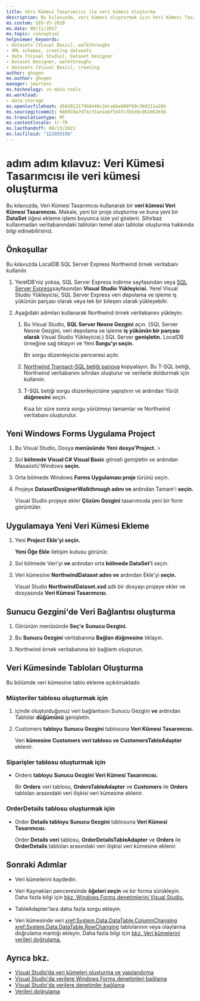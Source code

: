 ```yaml
---
title: Veri Kümesi Tasarımcısı ile veri kümesi oluşturma
description: Bu kılavuzda, veri kümesi oluşturmak için Veri Kümesi Tasarımcısı. Yeni bir proje oluşturma ve buna yeni bir DataSet öğesi ekleme işlemini anlama.
ms.custom: SEO-VS-2020
ms.date: 09/11/2017
ms.topic: conceptual
helpviewer_keywords:
- datasets [Visual Basic], walkthroughs
- XML schemas, creating datasets
- data [Visual Studio], Dataset Designer
- Dataset Designer, walkthroughs
- datasets [Visual Basic], creating
author: ghogen
ms.author: ghogen
manager: jmartens
ms.technology: vs-data-tools
ms.workload:
- data-storage
ms.openlocfilehash: d502812179b0449c2dca6be800f69c30d211a28b
ms.sourcegitcommit: 68897da7d74c31ae1ebf5d47c7b5ddc9b108265b
ms.translationtype: MT
ms.contentlocale: tr-TR
ms.lasthandoff: 08/13/2021
ms.locfileid: "122059196"
---
```

# <a name="walkthrough-create-a-dataset-with-the-dataset-designer"></a>adım adım kılavuz: Veri Kümesi Tasarımcısı ile veri kümesi oluşturma

Bu kılavuzda, Veri Kümesi Tasarımcısı kullanarak bir **veri kümesi Veri Kümesi Tasarımcısı.** Makale, yeni bir proje oluşturma ve buna yeni bir **DataSet** öğesi ekleme işlemi boyunca size yol gösterir. Sihirbaz kullanmadan veritabanındaki tabloları temel alan tablolar oluşturma hakkında bilgi edinebilirsiniz.

## <a name="prerequisites"></a>Önkoşullar

Bu kılavuzda LocalDB SQL Server Express Northwind örnek veritabanı kullanılır.

1. YerelDB'niz yoksa, SQL Server Express indirme sayfasından veya [SQL Server Express](https://www.microsoft.com/sql-server/sql-server-editions-express)sayfasından **Visual Studio Yükleyicisi.** Yerel Visual Studio Yükleyicisi, SQL Server Express veri depolama ve işleme iş yükünün parçası  olarak veya tek bir bileşen olarak yükleyebilir.

2. Aşağıdaki adımları kullanarak Northwind örnek veritabanını yükleyin:

    1. Bu Visual Studio, **SQL Server Nesne Gezgini** açın. (SQL Server Nesne Gezgini, veri depolama ve işleme **iş yükünün bir parçası olarak** Visual Studio Yükleyicisi.) SQL Server **genişletin.** LocalDB örneğine sağ tıklayın ve Yeni **Sorgu'yı seçin.**

       Bir sorgu düzenleyicisi penceresi açılır.

    2. [Northwind Transact-SQL betiği panoya](https://github.com/MicrosoftDocs/visualstudio-docs/blob/master/docs/data-tools/samples/northwind.sql?raw=true) kopyalayın. Bu T-SQL betiği, Northwind veritabanını sıfırdan oluşturur ve verilerle doldurmak için kullanılır.

    3. T-SQL betiği sorgu düzenleyicisine yapıştırın ve ardından Yürüt **düğmesini** seçin.

       Kısa bir süre sonra sorgu yürütmeyi tamamlar ve Northwind veritabanı oluşturulur.

## <a name="create-a-new-windows-forms-application-project"></a>Yeni Windows Forms Uygulama Project

1. Bu Visual Studio, Dosya **menüsünde Yeni** **dosya'Project.**  >  

2. Sol **bölmede Visual C#** **Visual Basic** görseli genişletin ve ardından Masaüstü'Windows **seçin.**

3. Orta bölmede Windows **Forms Uygulaması proje** türünü seçin.

4. Projeye **DatasetDesignerWalkthrough adını ve** ardından Tamam'ı **seçin.**

     Visual Studio projeye ekler **Çözüm Gezgini** tasarımcıda yeni bir form görüntüler.

## <a name="add-a-new-dataset-to-the-application"></a>Uygulamaya Yeni Veri Kümesi Ekleme

1. Yeni **Project** **Ekle'yi seçin.**

     **Yeni Öğe Ekle** iletişim kutusu görünür.

2. Sol bölmede Veri'yi **ve** ardından orta **bölmede DataSet'i** seçin.

3. Veri kümesine **NorthwindDataset adını ve** ardından Ekle'yi **seçin.**

     Visual Studio **NorthwindDataset.xsd** adlı bir dosyayı projeye ekler ve dosyasında **Veri Kümesi Tasarımcısı.**

## <a name="create-a-data-connection-in-server-explorer"></a>Sunucu Gezgini'de Veri Bağlantısı oluşturma

1. Görünüm menüsünde **Seç'e** **Sunucu Gezgini.**

2. Bu **Sunucu Gezgini** veritabanına **Bağlan düğmesine** tıklayın.

3. Northwind örnek veritabanına bir bağlantı oluşturun.

## <a name="create-the-tables-in-the-dataset"></a>Veri Kümesinde Tabloları Oluşturma

Bu bölümde veri kümesine tablo ekleme açıkılmaktadır.

### <a name="to-create-the-customers-table"></a>Müşteriler tablosu oluşturmak için

1. içinde oluşturduğunuz veri bağlantısını Sunucu Gezgini **ve** ardından Tablolar **düğümünü** genişletin.

2. Customers **tabloyu** **Sunucu Gezgini** tablosuna **Veri Kümesi Tasarımcısı.**

     Veri **kümesine** **Customers veri tablosu ve CustomersTableAdapter** eklenir.

### <a name="to-create-the-orders-table"></a>Siparişler tablosu oluşturmak için

- Orders **tabloyu** **Sunucu Gezgini** **Veri Kümesi Tasarımcısı.**

     Bir **Orders** veri tablosu, **OrdersTableAdapter** ve **Customers** ile **Orders** tabloları arasındaki veri ilişkisi veri kümesine eklenir.

### <a name="to-create-the-orderdetails-table"></a>OrderDetails tablosu oluşturmak için

- Order **Details tabloyu** **Sunucu Gezgini** tablosuna **Veri Kümesi Tasarımcısı.**

     Order **Details veri** tablosu, **OrderDetailsTableAdapter** ve **Orders** ile **OrderDetails** tabloları arasındaki veri ilişkisi veri kümesine eklenir.

## <a name="next-steps"></a>Sonraki Adımlar

- Veri kümelerini kaydedin.

- Veri Kaynakları penceresinde **öğeleri seçin** ve bir forma sürükleyin. Daha fazla bilgi için [bkz. Windows Forms denetimlerini Visual Studio.](../data-tools/bind-windows-forms-controls-to-data-in-visual-studio.md)

- TableAdapter'lara daha fazla sorgu ekleyin.

- Veri kümesinde veri <xref:System.Data.DataTable.ColumnChanging> <xref:System.Data.DataTable.RowChanging> tablolarının veya olaylarına doğrulama mantığı ekleyin. Daha fazla bilgi için [bkz. Veri kümelerini verileri doğrulama.](../data-tools/validate-data-in-datasets.md)

## <a name="see-also"></a>Ayrıca bkz.

- [Visual Studio’da veri kümeleri oluşturma ve yapılandırma](../data-tools/create-and-configure-datasets-in-visual-studio.md)
- [Visual Studio'da verilere Windows Forms denetimleri bağlama](../data-tools/bind-windows-forms-controls-to-data-in-visual-studio.md)
- [Visual Studio'da verilere denetimler bağlama](../data-tools/bind-controls-to-data-in-visual-studio.md)
- [Verileri doğrulama](../data-tools/validate-data-in-datasets.md)
